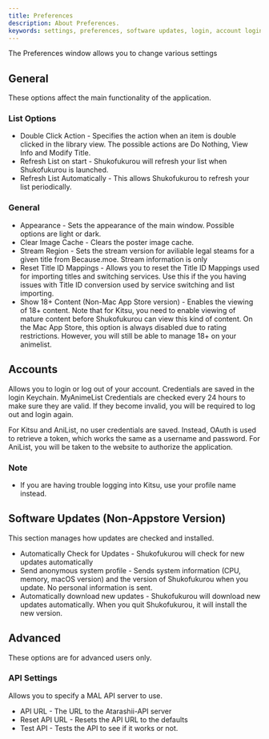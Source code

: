 ```yaml
---
title: Preferences
description: About Preferences.
keywords: settings, preferences, software updates, login, account login, general settings, api settings, advanced settings
---
```

The Preferences window allows you to change various settings

## General
These options affect the main functionality of the application.

### List Options
* Double Click Action - Specifies the action when an item is double clicked in the library view. The possible actions are Do Nothing, View Info and Modify Title.
* Refresh List on start - Shukofukurou will refresh your list when Shukofukurou is launched.
* Refresh List Automatically - This allows Shukofukurou to refresh your list periodically.

### General
* Appearance - Sets the appearance of the main window. Possible options are light or dark.
* Clear Image Cache - Clears the poster image cache.
* Stream Region - Sets the stream version for aviliable legal steams for a given title from Because.moe. Stream information is only
* Reset Title ID Mappings - Allows you to reset the Title ID Mappings used for importing titles and switching services. Use this if the you having issues with Title ID conversion used by service switching and list importing.
* Show 18+ Content (Non-Mac App Store version) - Enables the viewing of 18+ content. Note that for Kitsu, you need to enable viewing of mature content before Shukofukurou can view this kind of content. On the Mac App Store, this option is always disabled due to rating restrictions. However, you will still be able to manage 18+ on your animelist.

## Accounts
Allows you to login or log out of your account. Credentials are saved in the login Keychain. MyAnimeList Credentials are checked every 24 hours to make sure they are valid. If they become invalid, you will be required to log out and login again.

For Kitsu and AniList, no user credentials are saved. Instead, OAuth is used to retrieve a token, which works the same as a username and password. For AniList, you will be taken to the website to authorize the application.

### Note
* If you are having trouble logging into Kitsu, use your profile name instead.

## Software Updates (Non-Appstore Version)
This section manages how updates are checked and installed.

* Automatically Check for Updates - Shukofukurou will check for new updates automatically
* Send anonymous system profile - Sends system information (CPU, memory, macOS version) and the version of Shukofukurou when you update. No personal information is sent.
* Automatically download new updates - Shukofukurou will download new updates automatically. When you quit Shukofukurou, it will install the new version.

## Advanced
These options are for advanced users only.

### API Settings
Allows you to specify a MAL API server to use.
* API URL - The URL to the Atarashii-API server
* Reset API URL - Resets the API URL to the defaults
* Test API - Tests the API to see if it works or not.
